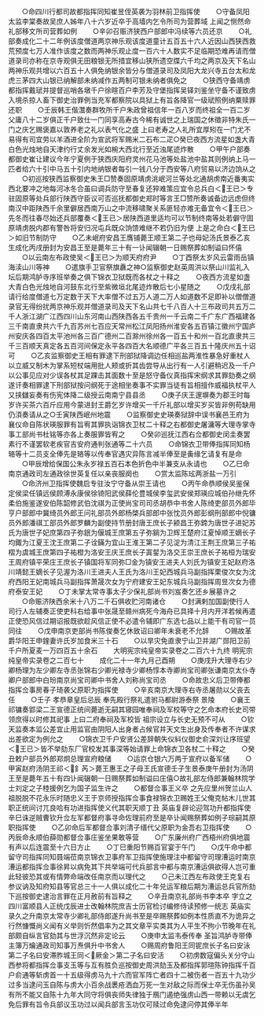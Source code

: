 <!-- { "loadSidebar": true } -->
　　○命四川行都司故都指挥同知崔昱侄英袭为羽林前卫指挥使
　　○守备凤阳太监李棠奏故吴庶人姊年八十六岁近卒于高墙内乞令所司为营葬域  上闻之恻然命礼部移文所司营葬如例
　　○辛卯召赈济狭西户部郎中冯续等六员还京
　　○礼部奏成化二十二年例该度僧道两京神乐观该度道童计五百五十六人近因山西狭西救荒预度七万人准作该度之数而两神乐观止度一百六十人数实不足临期恐难再请而僧道录司亦称在京寺观俱无田粮银无所措宜移山狭所遗空牒六千均之两京及天下名山两神乐观共增以六百五十人俱免纳银余皆分与僧道录司及凤阳大龙兴寺五台太和龙虎三茅四大山银已纳解部未纳减作五两制可银未纳者俱免之
　　○狭西守备靖虏都指挥戴珷并提督巡哨各墩千户徐暄百户李芳及守堡指挥吴铎刘鉴坐守备不谨致虏入境杀掠人畜下御史治罪例当充军都察院以具狱上有旨各降官一级珷照例纳粟赎罪还职
　　○壬辰韩王偕灊奏群牧所千户朱政曾祖信年一百八岁而终祖全一百二岁父庸八十二岁俱正千户致仕一门同享高寿古今稀有诚世之上瑞国之休徵非特朱氏一门之庆乞赐褒嘉以敦养老之礼以表气化之盛  上曰老寿之人礼所宜厚矧在一门尤不易得有司宜劳以羊酒进全阶为宣武将军赐米二石布二疋○癸巳夜西方流星如盏大青白色光烛地自天津约行丈余发光如椀大西北行至近浊尾迹炸散
　　○甲午户部奏都御史崔让建议今年宁夏例于狭西庆阳府灵州花马池等处盐池中盐其则例纳上马一匹者给六十引中马五十引内地纳银者每引一钱八分于西安等八府贸易以济边饷从之
　　○初巡按狭西监察御史朱王□赞奏固原靖虏洮岷河兰等处北通胡虏南近番夷实西北要冲之地每河冰冬合虽曰调兵防守至春复还猝难策应宜令总兵白＜王已＞专驻固原等处兵部行陕西守臣议可否巡抚都御史郑时等言王□赞所奏诚备边远虑但终南汉中距陕西千余里僻居西南万山之中流移啸聚关系匪轻亦难无备宜令＜王已＞先冬而往春尽始还兵部覆奏＜王已＞居陕西道里适均可以节制终南等处若僻守固原靖虏脱内郡有警咎将安归况屯兵既众饷馈难继不若仍旧为便  上是之命白＜王已＞如旧节制防守
　　○乙未岷府安昌王膺铺薨王顺王第二子也母妃汤氏景泰乙亥生成化丙戌册封为安昌王至是薨年三十有一讣闻辍朝一日赐祭葬如制谥曰怀僖
　　○以云南左布政使吴＜王已＞为顺天府府尹
　　○丁酉祭太岁风云雷雨岳镇海渎山川等神
　　○遣旗手卫官祭旗纛之神○监察御史赵英周洪以祭山川监礼入坛后期鸿胪寺序班举奏之俱下锦衣卫狱既而各杖之十释之
　　○夜西方流星如盏大青白色光烛地自河鼓东北行至紫微垣北尾迹炸散后七小星随之
　　○戊戌礼部请行给度僧道七万定数于天下大率僧不过五万人道二万人如道数不足即补以僧僧道录官无得纷扰两京神乐观并僧道录司及天下名山共七千八百人十三布政司共五万二千人浙江湖广江西四川山东河南山西陕西各五千贵州一千云南二千广东广西福建各三千南直隶共六千九百苏州七百应天常州松江凤阳扬州淮安各五百镇江徽州宁国庐州安庆各四百太平池州各三百广德州二百滁州徐州各一百五十和州一百北直隶共三千三百顺天真定各五百河间保定永平各四百大名顺德广平各三百五十隆庆州五十诏可
　　○乙亥监察御史王相有罪逮下刑部狱降调边任相巡盐两淮性暴急好重杖人以立威又制木为掌系短杖端用批人颊或折其齿尝导从出行有一人引避稍迟及一千户以公事见应对少误各杖其足踝击其面数十至是怒守备仪真指挥宋纲求其罪劾奏之纲遂讦奏相罪逮下刑部狱按问纲死于途相坐奏事不实罪当徒有旨相擅作威福执杖平人又挟讎妄奏有伤宪体降二级授云南南宁县县丞
　　○庚子庆王邃塀奏为郡王时每岁许买茶六百斤应用今蒙进封王爵乞岁许增买一千斤礼部以增买岁买皆非例苟缺用仍湏奏请从之○壬寅陕西岷州地震
　　○监察御史史瑛奏狱辞中误书襄邑王府为襄仪命自陈状瑛服罪有旨宥其罪执诣锦衣卫杖二十释之右都御史屠滽等大理寺掌寺事工部尚书杜铭等亦各上奏服罪皆宥之
　　○癸卯巡抚江西右佥都御史闵圭奏罢素行不谨罢软老疾官吉安府通判张通等二十六员
　　○命锦衣卫带俸指挥同知杨辂等十二员支全俸先是辂等以传奉官遇灾异陈言减半俸至是夤缘乞请复有是命
　　○甲辰增给保国公朱永岁禄五百石本色折色中半兼支从永请也
　　○乙巳命南京通政司左通政徐世英复任以亲丧服阕也
　　○赏太监陈玹两浙盐一万引
　　○命济州卫指挥使魏启专驻汝宁守备从崇王请也
　　○丙午命恭顺侯吴鉴保定侯梁任镇远侯顾溥永康侯徐锜阳武侯薛伦豊城侯李玺武安侯郑瑛应城伯孙继先怀柔伯施鉴遂安伯陈韶修武伯沈祺为正使尚宝司司丞胡恭中书舍人陈绮吏部员外郎毕亨户部郎中冀绮员外郎王问礼部员外郎杨棨兵部郎中张忱员外郎彭纲刑部郎中倪镛员外郎潘祺工部员外郎罗麟为副使持节册封唐王庶长子颍昌王弥鍗为唐世子进妃苏氏为唐世子妃庶第四子弥鈱为偃城王庶第五子弥鋿为卫辉王楚府江夏悼顺王嫡长子均鋷为江夏王沈王庶第二子诠鏋为宜山王淮王第二子见淀为清江王荆王庶第三子祐槢为虞城王庶第四子祐橙为洛安王庆王庶长子寘錖为洛交王崇王庶长子祐桓为瑞安王周府镇平荣庄王庶长子镇国将军同弥□金为镇安王进夫人刘氏为镇安王妃赵府洛川靖懿王嫡长子见渥为洛川王进夫人王氏为洛川王妃西城兵马副指挥栗俊次女为沈府西阳王妃南城兵马副指挥萧晟次女为宁府建安王妃东城兵马副指挥周昱次女为德府泰安王妃
　　○丁未掌太常寺事太子少保礼部尚书刘岌奏乞还乡展墓许之
　　○命赈济陕西余米十八万二千石俱收贮河南诸仓
　　○封满剌加国副使行人司行人左辅奏正使吏科右给事中张晟至赣州病死今海舟已具择十月内开洋若候再遣正使恐风信过期诏报既欲趁风信正使不必遣令辅即广东选七品以上能干有司官一员同往
　　○戊申南京吏部尚书陈俊奏乞休致诏曰卿年未衰老不允辞
　　○赐故革爵华阳王申鍷妻许氏岁加食米三十石
　　○以旱灾免直隶宁山卫并湖广郧阳卫前千户所夏麦一万四百五十余石
　　大明宪宗纯皇帝实录卷之二百六十九终
明宪宗纯皇帝实录卷之二百七十
　　成化二十一年九月己酉朔
　　○庚戌升大理寺右少卿杨理为左少卿左寺丞张锦右少卿光禄寺少卿杨惇本寺卿尚宝司卿张谦南京太仆寺卿户部郎中白玢南京尚宝司卿中书舍人刘称尚宝司丞
　　○命故忠义后卫带俸都指挥佥事房春子琦袭父原职为指挥使
　　○辛亥南京大理寺右寺丞屠勋以父丧去任
　　○壬子  孝恭章皇后忌辰  奉先殿行祭礼遣驸马都尉游泰祭  景陵
　　○襄王祁镛奏郢梁二王宣德正统间薨逝无嗣其寝园唯奉祠及军校等守之乞命本府长史司带领庶得以时修其祀事  上曰二府奉祠及军校皆  祖宗设立与长史无预不可从
　　○钦天监奏本监公差宜止用监官由阴阳人出身者占候官并天文生出身及传奉者不许谋求出差欲定为例允之
　　○锦衣卫千户安贤公差辞朝失仪紏仪御史俞深刘让序班望＜王已＞皆不举劾东厂官校发其事深等始请罪上命锦衣卫各杖二十释之
　　○癸丑敕户部员外郎郑炯总理宣府粮储
　　○运京仓银六万两于宣府以备军储
　　○甲寅赵府汤阴王祁＜釒芮＞薨王惠王之子母王氏宣德壬子生景泰庚午册封为汤阴王至是薨年五十有四讣闻辍朝一日赐祭葬如制谥曰庄僖○故礼部左侍郎兼翰林院学士刘定之子稑援例乞为国子监生许之
　　○都督佥事王义卒  之先应里州贺兰山人祖脱脱不花永乐时随忠义王于京师授指挥佥事食禄锦衣卫赐姓王父俺克帖木儿世其职正统间讨兀良哈有功进指挥使义代其职天顺丁丑  英庙复辟论迎驾功升都指挥使辛巳诛逆贼曹钦升佥左军都督府事寻命佐理前府至是卒讣闻赐祭葬如例子琮嗣其原职指挥使
　　○乙卯命后军都督佥事刘清子缙代父原职为金吾右卫指挥使
　　○丙辰命永顺伯薛勋都督佥事庄鉴坐果敢等营
　　○广东廉州府广西梧州府俱地震有声以后连震至十六日方止
　　○丁巳重阳节赐百官宴于午门
　　○戊午命中都留守司指挥同知聂端莅南京锦衣卫事府军卫指挥使施理注中都留守司理漕运时南京漕运都指挥佥事徐昇以病免其下共举端可代兵部言中都与南京漕运俱欲得人岂可重此轻彼恐其或有情弊命端改任南京而以理代之
　　○己未江西左布政使王克复右参议讷及知府知县等官总三十一人俱以成化二十年兑运军粮后期为漕运总兵官所劾下巡按御史逮治言罪在正月赦前有旨释之
　　○辛丑南京礼部尚书李本卒  字立之四川富顺县人正统戊辰进士改翰林院庶吉士历官检讨编修侍读预修一统志  英庙实录久之升南京太常寺少卿礼部侍郎遂升尚书至是卒赐祭葬如例本性质直不为诡异之行然慷慨尚义闻有义举则忻然倡率为之其文章平实类其为人平生不拘小节晚年在礼部颇自纵言官劾其与世浮沉然非定论云
　　○庚申太监韦泰传奉  圣旨鸿胪寺带俸主簿万爚通政司知事万焘俱升中书舍人
　　○赐周府鲁阳王同铌庶长子名曰安泳第二子名曰安滞胙城王同＜厥金＞第二子名曰安活
　　○初虏数寇偏头关分守山西参将都指挥佥事支玉等与互有胜负巡按御史周洪劾玉及都指挥郭瑄陈钟指挥千百户俞通等斩虏首一十五级得虏马九十六而官军阵亡者四十二被伤者一百五十九功少过多当逮问玉自陈与虏大小百余战褁疮洒血万死一生对敌之际而保士卒无伤虽孙吴有所不能又自陈十九年大同守将俱丧师失律独于鴈门遏绝强虏山西一带赖以无虞乞免后罪有旨令兵部议玉功过以闻兵部言玉功仅可赎过命免逮问停其俸半年
